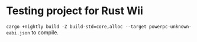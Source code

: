 # Testing project for Rust Wii

`cargo +nightly build -Z build-std=core,alloc --target powerpc-unknown-eabi.json` to compile.
